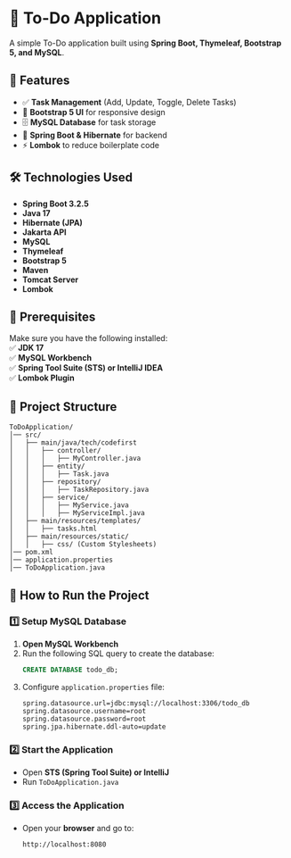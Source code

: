 
# 📝 To-Do Application  
A simple To-Do application built using **Spring Boot, Thymeleaf, Bootstrap 5, and MySQL**.  

## 🚀 Features  
- ✅ **Task Management** (Add, Update, Toggle, Delete Tasks)  
- 🎨 **Bootstrap 5 UI** for responsive design  
- 🗄️ **MySQL Database** for task storage  
- 🔄 **Spring Boot & Hibernate** for backend  
- ⚡ **Lombok** to reduce boilerplate code  

## 🛠️ Technologies Used  
- **Spring Boot 3.2.5**  
- **Java 17**  
- **Hibernate (JPA)**  
- **Jakarta API**  
- **MySQL**  
- **Thymeleaf**  
- **Bootstrap 5**  
- **Maven**  
- **Tomcat Server**  
- **Lombok**  

## 📌 Prerequisites  
Make sure you have the following installed:  
✅ **JDK 17**  
✅ **MySQL Workbench**  
✅ **Spring Tool Suite (STS) or IntelliJ IDEA**  
✅ **Lombok Plugin**  

## 📂 Project Structure  
```
ToDoApplication/
│── src/
│   ├── main/java/tech/codefirst
│   │   ├── controller/
│   │   │   ├── MyController.java
│   │   ├── entity/
│   │   │   ├── Task.java
│   │   ├── repository/
│   │   │   ├── TaskRepository.java
│   │   ├── service/
│   │   │   ├── MyService.java
│   │   │   ├── MyServiceImpl.java
│   ├── main/resources/templates/
│   │   ├── tasks.html
│   ├── main/resources/static/
│   │   ├── css/ (Custom Stylesheets)
│── pom.xml
│── application.properties
│── ToDoApplication.java
```

## 📖 How to Run the Project  
### **1️⃣ Setup MySQL Database**  
1. **Open MySQL Workbench**  
2. Run the following SQL query to create the database:
   ```sql
   CREATE DATABASE todo_db;
   ```
3. Configure `application.properties` file:
   ```properties
   spring.datasource.url=jdbc:mysql://localhost:3306/todo_db
   spring.datasource.username=root
   spring.datasource.password=root
   spring.jpa.hibernate.ddl-auto=update
   ```

### **2️⃣ Start the Application**  
- Open **STS (Spring Tool Suite) or IntelliJ**  
- Run `ToDoApplication.java`  

### **3️⃣ Access the Application**  
- Open your **browser** and go to:  
  ```
  http://localhost:8080
  ```

